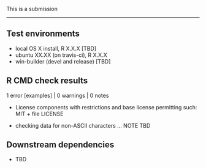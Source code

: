 This is a submission 

---

## Test environments
* local OS X install, R X.X.X [TBD]
* ubuntu XX.XX (on travis-ci), R X.X.X
* win-builder (devel and release) [TBD]

## R CMD check results

1 error [examples] | 0 warnings | 0 notes

* License components with restrictions and base license permitting such:
  MIT + file LICENSE
  
* checking data for non-ASCII characters ... NOTE
  TBD
  
## Downstream dependencies

* TBD
